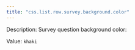 ```yaml
---
title: "css.list.row.survey.background.color"
---
```


Description: Survey question background color:

Value: `khaki`